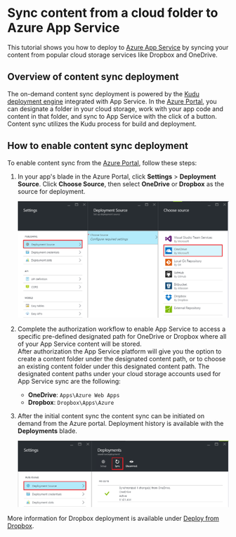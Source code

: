 <properties
	pageTitle="Sync content from a cloud folder to Azure App Service"
	description="Learn how to deploy your app to Azure App Service via content sync from a cloud folder."
	services="app-service"
	documentationCenter=""
	authors="dariagrigoriu"
	manager="wpickett"
	editor="mollybos"/>

<tags
	ms.service="app-service"
	ms.workload="na"
	ms.tgt_pltfrm="na"
	ms.devlang="na"
	ms.topic="article"
	ms.date="06/13/2016"
	ms.author="dariagrigoriu"/>
    
# Sync content from a cloud folder to Azure App Service

This tutorial shows you how to deploy to [Azure App Service](http://go.microsoft.com/fwlink/?LinkId=529714) by syncing your content from popular cloud storage services like Dropbox and OneDrive. 

## <a name="overview"></a>Overview of content sync deployment

The on-demand content sync deployment is powered by the [Kudu deployment engine](https://github.com/projectkudu/kudu/wiki) 
integrated with App Service. In the [Azure Portal](https://portal.azure.com), you can designate a folder in your cloud storage, 
work with your app code and content in that folder, and sync to App Service with the click of a button. Content sync utilizes the Kudu process for build and deployment. 
    
## <a name="contentsync"></a>How to enable content sync deployment
To enable content sync from the [Azure Portal](https://portal.azure.com), follow these steps:

1. In your app's blade in the Azure Portal, click **Settings** > **Deployment Source**. Click **Choose Source**, then select **OneDrive** or **Dropbox** as the source for deployment. 

    ![Content Sync](./media/app-service-deploy-content-sync/deployment_source.png)

2. Complete the authorization workflow to enable App Service to access a specific pre-defined designated path for OneDrive or Dropbox where all of your App Service content will be stored.  
    After authorization the App Service platform will give you the option to create a content folder under the designated content path, or to choose an existing content folder under this designated content path. The designated content paths under your cloud storage accounts used for App Service sync are the following:  
    * **OneDrive**: `Apps\Azure Web Apps` 
    * **Dropbox**: `Dropbox\Apps\Azure`

3. After the initial content sync the content sync can be initiated on demand from the Azure portal. Deployment history is available with the **Deployments** blade.

    ![Deployment History](./media/app-service-deploy-content-sync/onedrive_sync.png)
 
More information for Dropbox deployment is available under [Deploy from Dropbox](http://blogs.msdn.com/b/windowsazure/archive/2013/03/19/new-deploy-to-windows-azure-web-sites-from-dropbox.aspx). 


